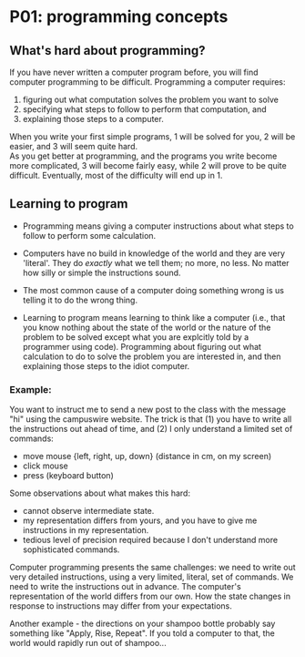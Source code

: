 
# P01: programming concepts

## What's hard about programming?

If you have never written a computer program before, you will find computer programming to be difficult.  Programming a computer requires:   
1. figuring out what computation solves the problem you want to solve   
2. specifying what steps to follow to perform that computation, and   
3. explaining those steps to a computer.  

When you write your first simple programs, 1 will be solved for you, 2 will be easier, and 3 will seem quite hard.  
As you get better at programming, and the programs you write become more complicated, 3 will become fairly easy, while 2 will prove to be quite difficult. Eventually, most of the difficulty will end up in 1.  

## Learning to program

- Programming means giving a computer instructions about what steps to follow to perform some calculation.  

- Computers have no build in knowledge of the world and they are very 'literal'.  They do *exactly* what we tell them; no more, no less.  No matter how silly or simple the instructions sound.  
  
- The most common cause of a computer doing something wrong is us telling it to do the wrong thing.

- Learning to program means learning to think like a computer (i.e., that you know nothing about the state of the world or the nature of the problem to be solved except what you are explcitly told by a programmer using code).  Programming about figuring out what calculation to do to solve the problem you are interested in, and then explaining those steps to the idiot computer. 


### Example: 

You want to instruct me to send a new post to the class with the message "hi" using the campuswire website.  The trick is that (1) you have to write all the instructions out ahead of time, and (2) I only understand a limited set of commands:

- move mouse {left, right, up, down} (distance in cm, on my screen)   
- click mouse
- press (keyboard button)    

Some observations about what makes this hard:  
- cannot observe intermediate state.     
- my representation differs from yours, and you have to give me instructions in my representation.  
- tedious level of precision required because I don't understand more sophisticated commands.  

Computer programming presents the same challenges: we need to write out very detailed instructions, using a very limited, literal, set of commands.  We need to write the instructions out in advance.   The computer's representation of the world differs from our own.  How the state changes in response to instructions may differ from your expectations.

Another example - the directions on your shampoo bottle probably say something like "Apply, Rise, Repeat". If you told a computer to that, the world would rapidly run out of shampoo...
